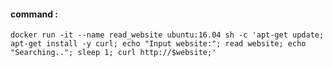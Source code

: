 
#### command :
```shell script
docker run -it --name read_website ubuntu:16.04 sh -c 'apt-get update; apt-get install -y curl; echo "Input website:"; read website; echo "Searching.."; sleep 1; curl http://$website;'
```
